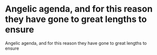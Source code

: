 # Angelic agenda, and for this reason they have gone to great lengths to ensure

Angelic agenda, and for this reason they have gone to great lengths to ensure